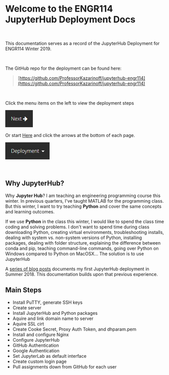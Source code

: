 # Welcome to the ENGR114 JupyterHub Deployment Docs

<br>

This documentation serves as a record of the JupyterHub Deployment for ENGR114 Winter 2019. 

<br>

The GitHub repo for the deployment can be found here: 

 > [https://github.com/ProfessorKazarinoff/jupyterhub-engr114](https://github.com/ProfessorKazarinoff/jupyterhub-engr114)

<br>

Click the menu items on the left to view the deployment steps

![Deployment Menu](images/next_button.png)

Or start [Here](#) and click the arrows at the bottom of each page.

![Deployment Menu](images/deployment_menu.png)

<br>

## Why JupyterHub?

Why **Jupyter Hub**? I am teaching an engineering programming course this winter. In previous quarters, I've taught MATLAB for the programming class. But this winter, I want to try teaching **Python** and cover the same concepts and learning outcomes.

If we use **Python** in the class this winter, I would like to spend the class time coding and solving problems. I don't want to spend time during class downloading Python, creating virtual environments, troubleshooting installs, dealing with system vs. non-system versions of Python, installing packages, dealing with folder structure, explaining the difference between conda and pip, teaching command-line commands, going over Python on Windows compared to Python on MacOSX... The solution is to use JupyterHub

A [series of blog posts](https://pythonforundergradengineers.com/why-jupyter-hub.html) documents my first JupyterHub deployment in Summer 2018. This documentation builds upon that previous experience.


## Main Steps

* Install PuTTY, generate SSH keys
* Create server
* Install JupyterHub and Python packages
* Aquire and link domain name to server
* Aquire SSL cirt
* Create Cooke Secret, Proxy Auth Token, and dhparam.pem
* Install and configure Nginx
* Configure JupyterHub
* GitHub Authentication
* Google Authentication
* Set JupyterLab as default interface
* Create custom login page
* Pull assignments down from GitHub for each user
